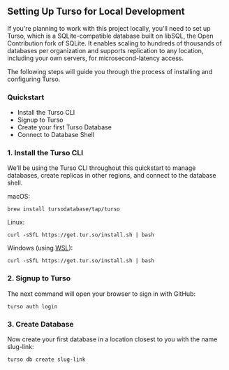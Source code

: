 ## Setting Up Turso for Local Development

If you're planning to work with this project locally, you'll need to set up Turso, which is a SQLite-compatible database built on libSQL, the Open Contribution fork of SQLite. It enables scaling to hundreds of thousands of databases per organization and supports replication to any location, including your own servers, for microsecond-latency access.

The following steps will guide you through the process of installing and configuring Turso.

### Quickstart

- Install the Turso CLI
- Signup to Turso
- Create your first Turso Database
- Connect to Database Shell

### 1. Install the Turso CLI

We’ll be using the Turso CLI throughout this quickstart to manage databases, create replicas in other regions, and connect to the database shell.

macOS:

```shell
brew install tursodatabase/tap/turso
```

Linux:

```shell
curl -sSfL https://get.tur.so/install.sh | bash
```

Windows (using [WSL](https://learn.microsoft.com/en-us/windows/wsl/install)):

```shell
curl -sSfL https://get.tur.so/install.sh | bash
```

### 2. Signup to Turso

The next command will open your browser to sign in with GitHub:

```shell
turso auth login
```

### 3. Create Database

Now create your first database in a location closest to you with the name slug-link:

```shell
turso db create slug-link
```
